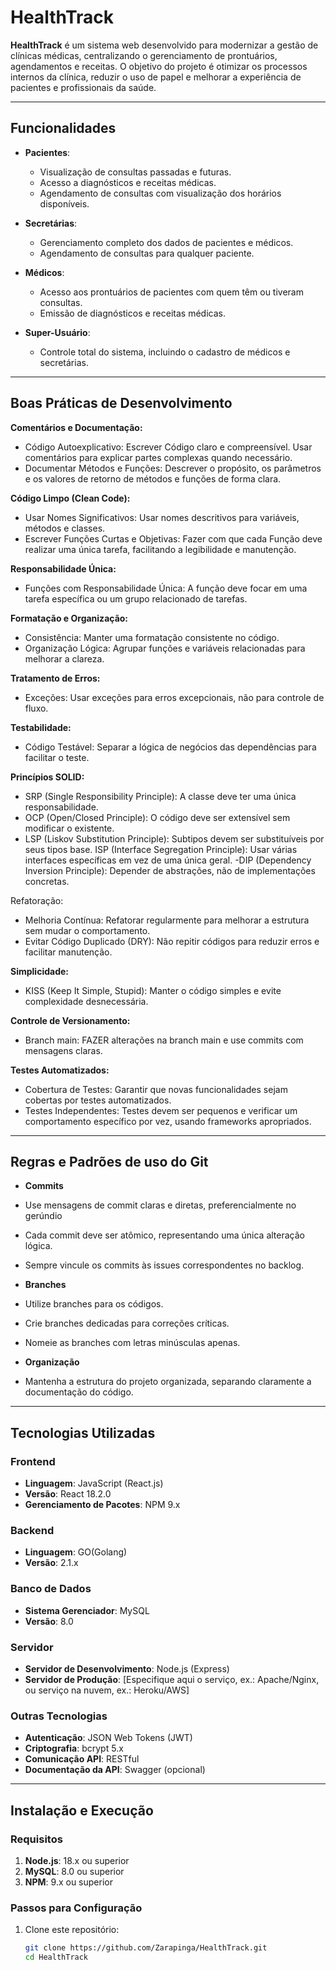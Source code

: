 # HealthTrack

**HealthTrack** é um sistema web desenvolvido para modernizar a gestão de clínicas médicas, centralizando o gerenciamento de prontuários, agendamentos e receitas. O objetivo do projeto é otimizar os processos internos da clínica, reduzir o uso de papel e melhorar a experiência de pacientes e profissionais da saúde.

---

## Funcionalidades

- **Pacientes**:
  - Visualização de consultas passadas e futuras.
  - Acesso a diagnósticos e receitas médicas.
  - Agendamento de consultas com visualização dos horários disponíveis.

- **Secretárias**:
  - Gerenciamento completo dos dados de pacientes e médicos.
  - Agendamento de consultas para qualquer paciente.

- **Médicos**:
  - Acesso aos prontuários de pacientes com quem têm ou tiveram consultas.
  - Emissão de diagnósticos e receitas médicas.

- **Super-Usuário**:
  - Controle total do sistema, incluindo o cadastro de médicos e secretárias.

---
## Boas Práticas de Desenvolvimento

**Comentários e Documentação:**

- Código Autoexplicativo: Escrever Código claro e compreensível. Usar comentários para explicar partes complexas quando necessário.
- Documentar Métodos e Funções: Descrever o propósito, os parâmetros e os valores de retorno de métodos e funções de forma clara.

**Código Limpo (Clean Code):**

- Usar Nomes Significativos: Usar nomes descritivos para variáveis, métodos e classes.
- Escrever Funções Curtas e Objetivas: Fazer com que cada Função deve realizar uma única tarefa, facilitando a legibilidade e manutenção.

**Responsabilidade Única:**

- Funções com Responsabilidade Única: A função deve focar em uma tarefa específica ou um grupo relacionado de tarefas.

**Formatação e Organização:**

- Consistência: Manter uma formatação consistente no código.
- Organização Lógica: Agrupar funções e variáveis relacionadas para melhorar a clareza.

**Tratamento de Erros:**

- Exceções: Usar exceções para erros excepcionais, não para controle de fluxo.

**Testabilidade:**

- Código Testável: Separar a lógica de negócios das dependências para facilitar o teste.

**Princípios SOLID:**

- SRP (Single Responsibility Principle): A classe deve ter uma única responsabilidade.
- OCP (Open/Closed Principle): O código deve ser extensível sem modificar o existente.
- LSP (Liskov Substitution Principle): Subtipos devem ser substituíveis por seus tipos base.
ISP (Interface Segregation Principle): Usar várias interfaces específicas em vez de uma única geral.
-DIP (Dependency Inversion Principle): Depender de abstrações, não de implementações concretas.

Refatoração:

- Melhoria Contínua: Refatorar regularmente para melhorar a estrutura sem mudar o comportamento.
- Evitar Código Duplicado (DRY): Não repitir códigos para reduzir erros e facilitar manutenção.

**Simplicidade:**

- KISS (Keep It Simple, Stupid): Manter o código simples e evite complexidade desnecessária.

**Controle de Versionamento:**

- Branch main: FAZER alterações na branch main e use commits com mensagens claras.

**Testes Automatizados:**

- Cobertura de Testes: Garantir que novas funcionalidades sejam cobertas por testes automatizados.
- Testes Independentes: Testes devem ser pequenos e verificar um comportamento específico por vez, usando frameworks apropriados.

---
## Regras e Padrões de uso do Git


- **Commits**

- Use mensagens de commit claras e diretas, preferencialmente no gerúndio
- Cada commit deve ser atômico, representando uma única alteração lógica.
- Sempre vincule os commits às issues correspondentes no backlog.


- **Branches**

- Utilize branches para os códigos.
- Crie branches dedicadas para correções críticas.
- Nomeie as branches com letras minúsculas apenas.

- **Organização**
  
- Mantenha a estrutura do projeto organizada, separando claramente a documentação do código.

---

## Tecnologias Utilizadas

### **Frontend**
- **Linguagem**: JavaScript (React.js)  
- **Versão**: React 18.2.0  
- **Gerenciamento de Pacotes**: NPM 9.x  

### **Backend**
- **Linguagem**: GO(Golang)  
- **Versão**: 2.1.x    

### **Banco de Dados**
- **Sistema Gerenciador**: MySQL  
- **Versão**: 8.0  

### **Servidor**
- **Servidor de Desenvolvimento**: Node.js (Express)  
- **Servidor de Produção**: [Especifique aqui o serviço, ex.: Apache/Nginx, ou serviço na nuvem, ex.: Heroku/AWS]  

### **Outras Tecnologias**
- **Autenticação**: JSON Web Tokens (JWT)  
- **Criptografia**: bcrypt 5.x  
- **Comunicação API**: RESTful  
- **Documentação da API**: Swagger (opcional)  

---

## Instalação e Execução

### **Requisitos**
1. **Node.js**: 18.x ou superior  
2. **MySQL**: 8.0 ou superior  
3. **NPM**: 9.x ou superior  

### **Passos para Configuração**
1. Clone este repositório:
   ```bash
   git clone https://github.com/Zarapinga/HealthTrack.git
   cd HealthTrack
